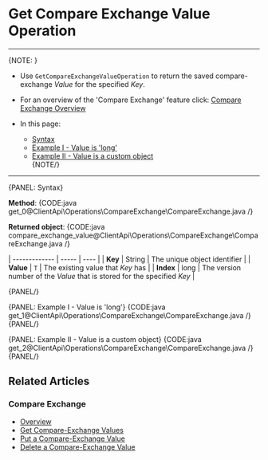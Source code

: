 # Get Compare Exchange Value Operation

---

{NOTE: }

* Use `GetCompareExchangeValueOperation` to return the saved compare-exchange _Value_ for the specified _Key_.  

* For an overview of the 'Compare Exchange' feature click: [Compare Exchange Overview](../../../client-api/operations/compare-exchange/overview)

* In this page:  
  * [Syntax](../../../client-api/operations/compare-exchange/get-compare-exchange-value#syntax)  
  * [Example I - Value is 'long'](../../../client-api/operations/compare-exchange/get-compare-exchange-value#example-i---value-is-)  
  * [Example II - Value is a custom object](../../../client-api/operations/compare-exchange/get-compare-exchange-value#example-ii---value-is-a-custom-object)  
{NOTE/}

---

{PANEL: Syntax}

**Method**:
{CODE:java get_0@ClientApi\Operations\CompareExchange\CompareExchange.java /}

**Returned object**:
{CODE:java compare_exchange_value@ClientApi\Operations\CompareExchange\CompareExchange.java /}

| ------------- | ----- | ---- |
| **Key** | String | The unique object identifier |
| **Value** | `T` | The existing value that _Key_ has |
| **Index** | long |  The version number of the _Value_ that is stored for the specified _Key_ |

{PANEL/}

{PANEL: Example I - Value is 'long'} 
{CODE:java get_1@ClientApi\Operations\CompareExchange\CompareExchange.java /}
{PANEL/}

{PANEL: Example II - Value is a custom object} 
{CODE:java get_2@ClientApi\Operations\CompareExchange\CompareExchange.java /}
{PANEL/}

## Related Articles

### Compare Exchange

- [Overview](../../../client-api/operations/compare-exchange/overview)
- [Get Compare-Exchange Values](../../../client-api/operations/compare-exchange/get-compare-exchange-values)
- [Put a Compare-Exchange Value](../../../client-api/operations/compare-exchange/delete-compare-exchange-value)
- [Delete a Compare-Exchange Value](../../../client-api/operations/compare-exchange/delete-compare-exchange-value)
